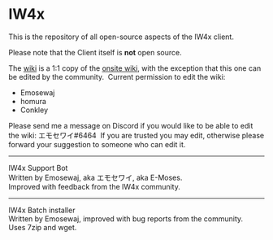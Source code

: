 # IW4x

This is the repository of all open-source aspects of the IW4x client.

Please note that the Client itself is **not** open source.

The [wiki](https://github.com/Jawesome99/IW4x/wiki) is a 1:1 copy of the [onsite wiki](https://iw4xcachep26muba.onion.rip/wiki), with the exception that this one can be edited by the community.  
Current permission to edit the wiki:
* Emosewaj
* homura
* Conkley

Please send me a message on Discord if you would like to be able to edit the wiki: エモセワイ#6464  If you are trusted you may edit, otherwise please forward your suggestion to someone who can edit it.

***

IW4x Support Bot  
Written by Emosewaj, aka エモセワイ, aka E-Moses.  
Improved with feedback from the IW4x community.

***

IW4x Batch installer  
Written by Emosewaj, improved with bug reports from the community.  
Uses 7zip and wget.
